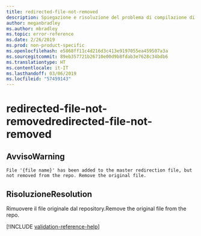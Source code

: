```yaml
---
title: redirected-file-not-removed
description: Spiegazione e risoluzione del problema di compilazione di Docs redirected-file-not-removed
author: meganbradley
ms.author: mbradley
ms.topic: error-reference
ms.date: 2/26/2019
ms.prod: non-product-specific
ms.openlocfilehash: e5868ff11c4d216d3c413e9197055ea459507a3a
ms.sourcegitcommit: 89eb357721b26710e00d9b8fdab3e7628c34bdb6
ms.translationtype: HT
ms.contentlocale: it-IT
ms.lasthandoff: 03/06/2019
ms.locfileid: "57459143"
---
```

# <a name="redirected-file-not-removed"></a><span data-ttu-id="cfd4c-103">redirected-file-not-removed</span><span class="sxs-lookup"><span data-stu-id="cfd4c-103">redirected-file-not-removed</span></span>

## <a name="warning"></a><span data-ttu-id="cfd4c-104">Avviso</span><span class="sxs-lookup"><span data-stu-id="cfd4c-104">Warning</span></span>

`File '{file name}' has been added to the master redirection file, but not removed from the repo. Remove the original file.`

## <a name="resolution"></a><span data-ttu-id="cfd4c-105">Risoluzione</span><span class="sxs-lookup"><span data-stu-id="cfd4c-105">Resolution</span></span>

<span data-ttu-id="cfd4c-106">Rimuovere il file originale dal repository.</span><span class="sxs-lookup"><span data-stu-id="cfd4c-106">Remove the original file from the repo.</span></span>

<!--make sure to add this file to your includes folder and verify the path-->
[!INCLUDE [validation-reference-help](includes/validation-reference-help.md)]
